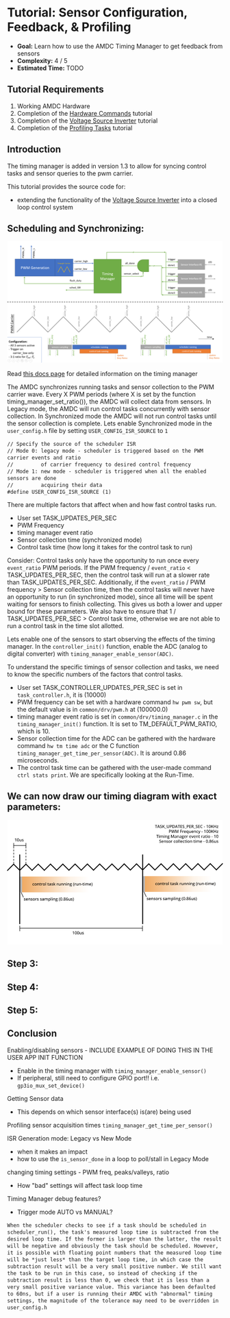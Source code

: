 # Tutorial: Sensor Configuration, Feedback, & Profiling

- **Goal:** Learn how to use the AMDC Timing Manager to get feedback from sensors
- **Complexity:** 4 / 5
- **Estimated Time:** TODO


## Tutorial Requirements

1. Working AMDC Hardware
2. Completion of the [Hardware Commands](/getting-started/tutorials/hw-commands/index.md) tutorial
3. Completion of the [Voltage Source Inverter](/getting-started/tutorials/vsi/index.md) tutorial
4. Completion of the [Profiling Tasks](/getting-started/tutorials/profiling-tasks/index.md) tutorial

## Introduction 

The timing manager is added in version 1.3 to allow for syncing control tasks and sensor queries to the pwm carrier.

This tutorial provides the source code for:
* extending the functionality of the [Voltage Source Inverter](/getting-started/tutorials/vsi/index.md) into a closed loop control system

## Scheduling and Synchronizing:

![](images/timing.png)

Read [this docs page](/firmware/arch/timing-manager.md) for detailed information on the timing manager

The AMDC synchronizes running tasks and sensor collection to the PWM carrier wave. Every X PWM periods (where X is set by the function timing_manager_set_ratio()), the AMDC will collect data from sensors. In Legacy mode, the AMDC will run control tasks concurrently with sensor collection. In Synchronized mode the AMDC will not run control tasks until the sensor collection is complete. Lets enable Synchronized mode in the `user_config.h` file by setting `USER_CONFIG_ISR_SOURCE` to `1`

```
// Specify the source of the scheduler ISR
// Mode 0: legacy mode - scheduler is triggered based on the PWM carrier events and ratio
//         of carrier frequency to desired control frequency
// Mode 1: new mode - scheduler is triggered when all the enabled sensors are done
//         acquiring their data
#define USER_CONFIG_ISR_SOURCE (1)
```

There are multiple factors that affect when and how fast control tasks run.
 - User set TASK_UPDATES_PER_SEC
 - PWM Frequency
 - timing manager event ratio
 - Sensor collection time (synchronized mode)
 - Control task time (how long it takes for the control task to run)

Consider: Control tasks only have the opportunity to run once every `event_ratio` PWM periods. If the PWM frequency / `event_ratio` < TASK_UPDATES_PER_SEC, then the control task will run at a slower rate than TASK_UPDATES_PER_SEC. Additionally, if the `event_ratio` / PWM frequency > Sensor collection time, then the control tasks will never have an opportunity to run (in synchronized mode), since all time will be spent waiting for sensors to finish collecting. This gives us both a lower and upper bound for these parameters. We also have to ensure that 1 / TASK_UPDATES_PER_SEC > Control task time, otherwise we are not able to run a control task in the time slot allotted.

Lets enable one of the sensors to start observing the effects of the timing manager. In the `controller_init()` function, enable the ADC (analog to digital converter) with `timing_manager_enable_sensor(ADC)`.

To understand the specific timings of sensor collection and tasks, we need to know the specific numbers of the factors that control tasks.
 - User set TASK_CONTROLLER_UPDATES_PER_SEC is set in `task_controller.h`, it is (10000)
 - PWM frequency can be set with a hardware command `hw pwm sw`, but the default value is in `common/drv/pwm.h` at (100000.0)
 - timing manager event ratio is set in `common/drv/timing_manager.c` in the `timing_manager_init()` function. It is set to TM_DEFAULT_PWM_RATIO, which is 10.
 - Sensor collection time for the ADC can be gathered with the hardware command `hw tm time adc` or the C function `timing_manager_get_time_per_sensor(ADC)`. It is around 0.86 microseconds.
 - The control task time can be gathered with the user-made command `ctrl stats print`. We are specifically looking at the Run-Time.

## We can now draw our timing diagram with exact parameters:

![](images/tmVSI.svg)

## Step 3:

## Step 4:

## Step 5:

## Conclusion



Enabling/disabling sensors - INCLUDE EXAMPLE OF DOING THIS IN THE USER APP INIT FUNCTION
- Enable in the timing manager with `timing_manager_enable_sensor()`
- If peripheral, still need to configure GPIO port!! i.e. `gp3io_mux_set_device()`

Getting Sensor data
- This depends on which sensor interface(s) is(are) being used 

Profiling sensor acquisition times `timing_manager_get_time_per_sensor()`

ISR Generation mode: Legacy vs New Mode
- when it makes an impact
- how to use the `is_sensor_done` in a loop to poll/stall in Legacy Mode

changing timing settings - PWM freq, peaks/valleys, ratio
- How "bad" settings will affect task loop time

Timing Manager debug features?
- Trigger mode AUTO vs MANUAL?


```{warning}
When the scheduler checks to see if a task should be scheduled in scheduler_run(), the task's measured loop time is subtracted from the desired loop time. If the former is larger than the latter, the result will be negative and obviously the task should be scheduled. However, it is possible with floating point numbers that the measured loop time will be *just less* than the target loop time, in which case the subtraction result will be a very small positive number. We still want the task to be run in this case, so instead of checking if the subtraction result is less than 0, we check that it is less than a very small positive variance value. This variance has been defaulted to 60ns, but if a user is running their AMDC with "abnormal" timing settings, the magnitude of the tolerance may need to be overridden in user_config.h
```
